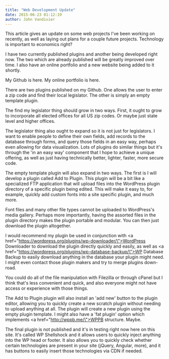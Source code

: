 ```yaml
---
title: "Web Development Update"
date: 2015-06-23 01:12:19
author: John Vandivier
---
```




This article gives an update on some web projects I've been working on recently, as well as laying out plans for a couple future projects. Technology is important to economics right?

I have two currently published plugins and another being developed right now. The two which are already published will be greatly improved over time. I also have an online portfolio and a new website being added to it shortly.

My Github is here. My online portfolio is here.

There are two plugins published on my Github. One allows the user to enter a zip code and find their local legislator. The other is simply an empty template plugin.

The find my legislator thing should grow in two ways. First, it ought to grow to incorporate all elected offices for all US zip codes. Or maybe just state level and higher offices.

The legislator thing also ought to expand so it is not just for legislators. I want to enable people to define their own fields, add records to the database through forms, and query those fields in an easy way, perhaps even allowing for data visualization. Lots of plugins do similar things but it's through the 'in an easy way' component that I hope to achieve a unique offering, as well as just having technically better, lighter, faster, more secure code.

The empty template plugin will also expand in two ways. The first is I will develop a plugin called Add to Plugin. This plugin will be a bit like a specialized FTP application that will upload files into the WordPress plugin directory of a specific plugin being edited. This will make it easy to, for example, quickly add custom fonts into a site specific plugin, and much more.

Font files and many other file types cannot be uploaded to WordPress's media gallery. Perhaps more importantly, having the assorted files in the plugin directory makes the plugin portable and modular. You can then just download the plugin altogether.

I would recommend my plugin be used in conjunction with <a href=\"https://wordpress.org/plugins/wp-downloader/\">WordPress Downloader</a> to download the plugin directly quickly and easily, as well as <a href=\"https://wordpress.org/plugins/wp-database-backup/\">WP Database Backup</a> to easily download anything in the database your plugin might need. I might even contact those plugin makers and try to merge plugins down-road.

You could do all of the file manipulation with Filezilla or through cPanel but I think that's less convenient and quick, and also everyone might not have access or experience with those things.

The Add to Plugin plugin will also install an 'add new' button to the plugin editor, allowing you to quickly create a new scratch plugin without needing to upload anything at all. The plugin will create a new plugin using the empty plugin template. I might also have a 'fat plugin' option which implements <a href=\"http://wppb.me/\">WPPB structure</a>. Maybe.

The final plugin is not published and it's in testing right now here on this site. It's called WP Shellshock and it allows users to quickly inject anything into the WP head or footer. It also allows you to quickly check whether certain technologies are present in your site (jQuery, Angular, more), and it has buttons to easily insert those technologies via CDN if needed.